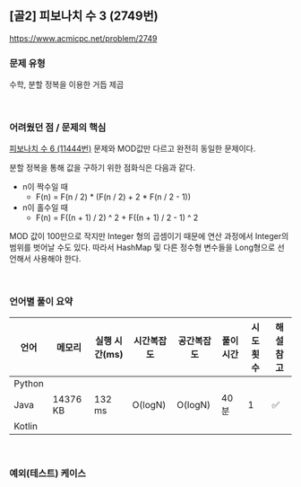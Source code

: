 ## [골2] 피보나치 수 3 (2749번)

https://www.acmicpc.net/problem/2749

### 문제 유형

수학, 분할 정복을 이용한 거듭 제곱

<br>

### 어려웠던 점 / 문제의 핵심

[피보나치 수 6 (11444번)](https://www.acmicpc.net/problem/11444) 문제와 MOD값만 다르고 완전히 동일한 문제이다.

분할 정복을 통해 값을 구하기 위한 점화식은 다음과 같다.

- n이 짝수일 때
  - F(n) = F(n / 2) * (F(n / 2) + 2 * F(n / 2 - 1))
- n이 홀수일 때
  - F(n) = F((n + 1) / 2) ^ 2 + F((n + 1) / 2 - 1) ^ 2

MOD 값이 100만으로 작지만 Integer 형의 곱셈이기 때문에 연산 과정에서 Integer의 범위를 벗어날 수도 있다. 따라서 HashMap 및 다른 정수형 변수들을 Long형으로 선언해서 사용해야 한다.

<br>

### 언어별 풀이 요약

| 언어   | 메모리   | 실행 시간(ms) | 시간복잡도 | 공간복잡도 | 풀이 시간 | 시도 횟수 | 해설 참고          |
| ------ | -------- | ------------- | ---------- | ---------- | --------- | --------- | ------------------ |
| Python |          |               |            |            |           |           |                    |
| Java   | 14376 KB | 132 ms        | O(logN)    | O(logN)    | 40분      | 1         | :white_check_mark: |
| Kotlin |          |               |            |            |           |           |                    |

<br>

### 예외(테스트) 케이스

```
```

